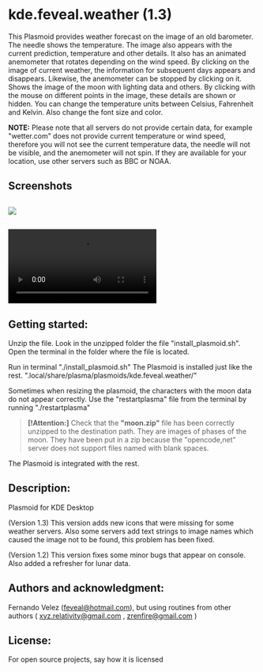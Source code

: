 # kde.feveal.weather (1.3)

This Plasmoid provides weather forecast on the image of an old barometer. The needle shows the temperature. The image also appears with the current prediction, temperature and other details. It also has an animated anemometer that rotates depending on the wind speed. By clicking on the image of current weather, the information for subsequent days appears and disappears. Likewise, the anemometer can be stopped by clicking on it. Shows the image of the moon with lighting data and others. By clicking with the mouse on different points in the image, these details are shown or hidden.
You can change the temperature units between Celsius, Fahrenheit and Kelvin. Also change the font size and color.

**NOTE:** Please note that all servers do not provide certain data, for example "wetter.com" does not provide current temperature or wind speed, therefore you will not see the current temperature data, the needle will not be visible, and the anemometer will not spin. If they are available for your location, use other servers such as BBC or NOAA.

## Screenshots
![](https://www.opencode.net/feveal/kde-feveal-weather/-/raw/main/Screenshot_baro.png)
-
![](https://www.opencode.net/feveal/kde-feveal-weather/-/raw/main/plasma_baro.mp4)
-

## Getting started:
Unzip the file. Look in the unzipped folder the file "install_plasmoid.sh". Open the terminal in the folder where the file is located.

Run in terminal "./install_plasmoid.sh"
The Plasmoid is installed just like the rest. ".local/share/plasma/plasmoids/kde.feveal.weather/"

Sometimes when resizing the plasmoid, the characters with the moon data do not appear correctly. Use the "restartplasma" file from the terminal by running "./restartplasma"

> **[!Attention:]**
> Check that the **"moon.zip"** file has been correctly unzipped to the destination path. They are images of phases of the moon. They have been put in a zip because the "opencode,net" server does not support files named with blank spaces.

The Plasmoid is integrated  with the rest.

## Description:
Plasmoid for KDE Desktop

(Version 1.3) This version adds new icons that were missing for some weather servers. Also some servers add text strings to image names which caused the image not to be found, this problem has been fixed.

(Version 1.2) This version fixes some minor bugs that appear on console. Also added a refresher for lunar data.

## Authors and acknowledgment:
Fernando Velez (feveal@hotmail.com), but using routines from other authors ( xyz.relativity@gmail.com , zrenfire@gmail.com ) 

## License:
For open source projects, say how it is licensed

